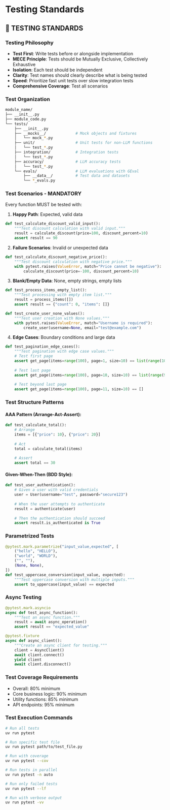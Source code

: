 <!-- version: shard-20250825154349 -->
<!-- last-updated: 2025-08-25T15:43:49Z -->
<!-- document-type: engineering-rule-shard -->
<!-- parent-document: consolidated-rules -->

# Testing Standards

## 🧪 **TESTING STANDARDS**

### **Testing Philosophy**
- **Test First**: Write tests before or alongside implementation
- **MECE Principle**: Tests should be Mutually Exclusive, Collectively Exhaustive
- **Isolation**: Each test should be independent
- **Clarity**: Test names should clearly describe what is being tested
- **Speed**: Prioritize fast unit tests over slow integration tests
- **Comprehensive Coverage**: Test all scenarios

### **Test Organization**
```bash
module_name/
├── __init__.py
├── module_code.py
└── tests/
    ├── __init__.py
    ├── __mocks__/             # Mock objects and fixtures
    │   └── mock_*.py
    ├── unit/                  # Unit tests for non-LLM functions
    │   └── test_*.py
    ├── integration/           # Integration tests
    │   └── test_*.py
    ├── accuracy/              # LLM accuracy tests
    │   └── test_*.py
    └── evals/                 # LLM evaluations with GEval
        ├── __data__/          # Test data and datasets
        └── *_evals.py
```

### **Test Scenarios - MANDATORY**

Every function MUST be tested with:

1. **Happy Path**: Expected, valid data
```python
def test_calculate_discount_valid_input():
    """Test discount calculation with valid input."""
    result = calculate_discount(price=100, discount_percent=10)
    assert result == 90
```

2. **Failure Scenarios**: Invalid or unexpected data
```python
def test_calculate_discount_negative_price():
    """Test discount calculation with negative price."""
    with pytest.raises(ValueError, match="Price cannot be negative"):
        calculate_discount(price=-100, discount_percent=10)
```

3. **Blank/Empty Data**: None, empty strings, empty lists
```python
def test_process_items_empty_list():
    """Test processing with empty item list."""
    result = process_items([])
    assert result == {"count": 0, "items": []}

def test_create_user_none_values():
    """Test user creation with None values."""
    with pytest.raises(ValueError, match="Username is required"):
        create_user(username=None, email="test@example.com")
```

4. **Edge Cases**: Boundary conditions and large data
```python
def test_pagination_edge_cases():
    """Test pagination with edge case values."""
    # Test first page
    assert get_page(items=range(100), page=1, size=10) == list(range(10))
    
    # Test last page
    assert get_page(items=range(100), page=10, size=10) == list(range(90, 100))
    
    # Test beyond last page
    assert get_page(items=range(100), page=11, size=10) == []
```

### **Test Structure Patterns**

#### **AAA Pattern (Arrange-Act-Assert):**
```python
def test_calculate_total():
    # Arrange
    items = [{"price": 10}, {"price": 20}]
    
    # Act
    total = calculate_total(items)
    
    # Assert
    assert total == 30
```

#### **Given-When-Then (BDD Style):**
```python
def test_user_authentication():
    # Given a user with valid credentials
    user = User(username="test", password="secure123")
    
    # When the user attempts to authenticate
    result = authenticate(user)
    
    # Then the authentication should succeed
    assert result.is_authenticated is True
```

### **Parametrized Tests**
```python
@pytest.mark.parametrize("input_value,expected", [
    ("hello", "HELLO"),
    ("world", "WORLD"),
    ("", ""),
    (None, None),
])
def test_uppercase_conversion(input_value, expected):
    """Test uppercase conversion with multiple inputs."""
    assert to_uppercase(input_value) == expected
```

### **Async Testing**
```python
@pytest.mark.asyncio
async def test_async_function():
    """Test an async function."""
    result = await async_operation()
    assert result == "expected_value"

@pytest.fixture
async def async_client():
    """Create an async client for testing."""
    client = AsyncClient()
    await client.connect()
    yield client
    await client.disconnect()
```

### **Test Coverage Requirements**
- Overall: 80% minimum
- Core business logic: 90% minimum
- Utility functions: 85% minimum
- API endpoints: 95% minimum

### **Test Execution Commands**
```bash
# Run all tests
uv run pytest

# Run specific test file
uv run pytest path/to/test_file.py

# Run with coverage
uv run pytest --cov

# Run tests in parallel
uv run pytest -n auto

# Run only failed tests
uv run pytest --lf

# Run with verbose output
uv run pytest -vv
```

